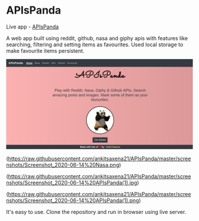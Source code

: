
# APIsPanda

Live app - [APIsPanda](https://ankitsaxena21.github.io/APIsPanda/index.html)

A web app built using reddit, github, nasa and giphy apis with features like searching, filtering and setting items as favourites. Used local storage to make favourite items persistent.


![screenshots](https://raw.githubusercontent.com/ankitsaxena21/APIsPanda/master/screenshots/Screenshot_2020-06-14%20APIsPanda.png)

(https://raw.githubusercontent.com/ankitsaxena21/APIsPanda/master/screenshots/Screenshot_2020-06-14%20Nasa.png)

(https://raw.githubusercontent.com/ankitsaxena21/APIsPanda/master/screenshots/Screenshot_2020-06-14%20APIsPanda(1).jpg)

(https://raw.githubusercontent.com/ankitsaxena21/APIsPanda/master/screenshots/Screenshot_2020-06-14%20APIsPanda(1).png)

It's easy to use. Clone the repository and run in browser using live server.

